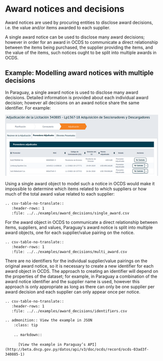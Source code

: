 
# Award notices and decisions

Award notices are used by procuring entities to disclose award decisions, i.e. the value and/or items awarded to each supplier.

A single award notice can be used to disclose many award decisions; however in order for an award in OCDS to communicate a direct relationship between the items being purchased, the supplier providing the items, and the value of the items, such notices ought to be split into multiple awards in OCDS.

## Example: Modelling award notices with multiple decisions

In Paraguay, a single award notice is used to disclose many award decisions. Detailed information is provided about each individual award decision; however all decisions on an award notice share the same identifier. For example:

![Example award notice from Paraguay](../../_static/png/awards_example_paraguay.png)

Using a single award object to model such a notice in OCDS would make it impossible to determine which items related to which suppliers or how much of the total award value related to each supplier:

```eval_rst
.. csv-table-no-translate::
   :header-rows: 1
   :file: ../../examples/award_decisions/single_award.csv
```

For the award object in OCDS to communicate a direct relationship between items, suppliers, and values, Paraguay's award notice is split into multiple award objects, one for each supplier/value pairing on the notice.

```eval_rst
.. csv-table-no-translate::
   :header-rows: 1
   :file: ../../examples/award_decisions/multi_award.csv
```

There are no identifiers for the individual supplier/value pairings on the original award notice, so it is necessary to create a new identifier for each award object in OCDS. The approach to creating an identifier will depend on the properties of the dataset; for example, in Paraguay a combination of the award notice identifier and the supplier name is used, however this approach is only appropriate as long as there can only be one supplier per award decision and each supplier can only appear once per notice.

```eval_rst
.. csv-table-no-translate::
   :header-rows: 1
   :file: ../../examples/award_decisions/identifiers.csv
```

```eval_rst
.. admonition:: View the example in JSON
    :class: tip

    .. markdown::

      [View the example in Paraguay’s API](http://beta.dncp.gov.py/datos/api/v3/doc/ocds/record/ocds-03ad3f-340885-1)

```
